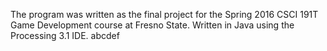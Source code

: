 The program was written as the final project for the Spring 2016 CSCI 191T Game Development course at Fresno State.
Written in Java using the Processing 3.1 IDE.
abcdef